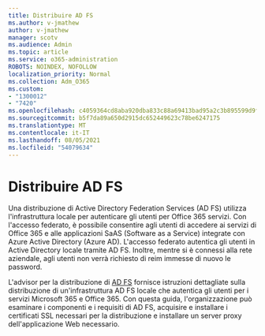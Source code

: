 ```yaml
---
title: Distribuire AD FS
ms.author: v-jmathew
author: v-jmathew
manager: scotv
ms.audience: Admin
ms.topic: article
ms.service: o365-administration
ROBOTS: NOINDEX, NOFOLLOW
localization_priority: Normal
ms.collection: Adm_O365
ms.custom:
- "1300012"
- "7420"
ms.openlocfilehash: c4059364cd8aba920dba833c88a69413bad95a2c3b895599d9f6895b50ff73d5
ms.sourcegitcommit: b5f7da89a650d2915dc652449623c78be6247175
ms.translationtype: MT
ms.contentlocale: it-IT
ms.lasthandoff: 08/05/2021
ms.locfileid: "54079634"
---
```

# <a name="deploy-ad-fs"></a>Distribuire AD FS

Una distribuzione di Active Directory Federation Services (AD FS) utilizza l'infrastruttura locale per autenticare gli utenti per Office 365 servizi. Con l'accesso federato, è possibile consentire agli utenti di accedere ai servizi di Office 365 e alle applicazioni SaAS (Software as a Service) integrate con Azure Active Directory (Azure AD). L'accesso federato autentica gli utenti in Active Directory locale tramite AD FS. Inoltre, mentre si è connessi alla rete aziendale, agli utenti non verrà richiesto di reim immesse di nuovo le password.

L'advisor per la distribuzione di [AD FS](https://go.microsoft.com/fwlink/?linkid=2071178) fornisce istruzioni dettagliate sulla distribuzione di un'infrastruttura AD FS locale che autentica gli utenti per i servizi Microsoft 365 e Office 365. Con questa guida, l'organizzazione può esaminare i componenti e i requisiti di AD FS, acquisire e installare i certificati SSL necessari per la distribuzione e installare un server proxy dell'applicazione Web necessario.
